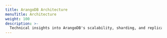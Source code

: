 ```yaml
---
title: ArangoDB Architecture
menuTitle: Architecture
weight: 100
description: >-
  Technical insights into ArangoDB's scalability, sharding, and replication
---
```

